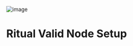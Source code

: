 ![image](https://github.com/user-attachments/assets/de00e771-f8ab-43d9-8687-023a993117e9)


# Ritual Valid Node Setup
